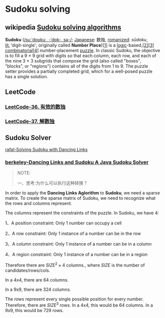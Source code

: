 # Sudoku solving



## wikipedia [Sudoku solving algorithms](https://en.wikipedia.org/wiki/Sudoku_solving_algorithms#Sudoku_brute_force)

**Sudoku** ([/suːˈdoʊkuː, -ˈdɒk-, sə-/](https://en.wikipedia.org/wiki/Help:IPA/English); [Japanese](https://en.wikipedia.org/wiki/Japanese_language): 数独, [romanized](https://en.wikipedia.org/wiki/Romanization_of_Japanese): *sūdoku*, [lit.](https://en.wikipedia.org/wiki/Literal_translation) 'digit-single'; originally called **Number Place**)[[1\]](https://en.wikipedia.org/wiki/Sudoku#cite_note-time_magazine-1) is a [logic](https://en.wikipedia.org/wiki/Logic)-based,[[2\]](https://en.wikipedia.org/wiki/Sudoku#cite_note-2)[[3\]](https://en.wikipedia.org/wiki/Sudoku#cite_note-3) [combinatorial](https://en.wikipedia.org/wiki/Combinatorics)[[4\]](https://en.wikipedia.org/wiki/Sudoku#cite_note-4) number-placement [puzzle](https://en.wikipedia.org/wiki/Puzzle). In classic Sudoku, the objective is to fill a 9 × 9 grid with digits so that each column, each row, and each of the nine 3 × 3 subgrids that compose the grid (also called "boxes", "blocks", or "regions") contains all of the digits from 1 to 9. The puzzle setter provides a partially completed grid, which for a well-posed puzzle has a single solution.

## LeetCode



### [LeetCode-36. 有效的数独](https://leetcode.cn/problems/valid-sudoku/)



### [LeetCode-37. 解数独](https://leetcode.cn/problems/sudoku-solver/)



## Sudoku Solver

[rafal-Solving Sudoku with Dancing Links](https://rafal.io/posts/solving-sudoku-with-dancing-links.html)

### [berkeley-Dancing Links and Sudoku A Java Sudoku Solver](https://www.ocf.berkeley.edu/~jchu/publicportal/sudoku/presentationboard.pdf)

> NOTE:
>
> 一、思考:为什么可以执行这种转换？

In order to apply the **Dancing Links Aglorithm** to **Sudoku**, we need a sparse matrix. To create the sparse matrix of Sudoku, we need to recognize what the rows and columns represent.

The columns represent the constraints of the puzzle. In Sudoku, we have 4:

1、A position constraint: Only 1 number can occupy a cell 

2、A row constraint: Only 1 instance of a number can be in the row 

3、A column constraint: Only 1 instance of a number can be in a column 

4、A region constraint: Only 1 instance of a number can be in a region

Therefore there are $SIZE^{2} \times 4$ columns., where $SIZE$ is the number of candidates/rows/cols. 

In a 4x4, there are 64 columns. 

In a 9x9, there are 324 columns. 

The rows represent every single possible position for every number. Therefore, there are $SIZE ^ {3}$ rows. In a 4x4, this would be 64 columns. In a 9x9, this would be 729 rows. 
